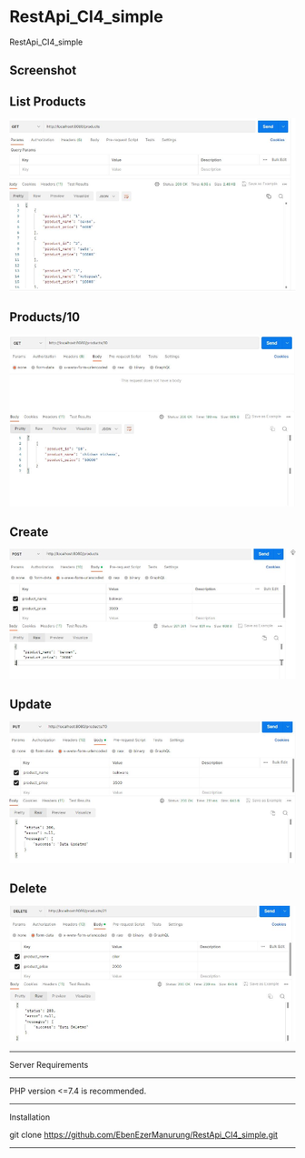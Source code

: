 # RestApi_CI4_simple
RestApi_CI4_simple
## Screenshot 
## List Products
![App Screenshot](https://github.com/EbenEzerManurung/RestApi_CI4_simple/blob/main/screenshot/products.JPG?raw=true)

## Products/10
![App Screenshot](https://github.com/EbenEzerManurung/RestApi_CI4_simple/blob/main/screenshot/product-10.JPG?raw=true)

## Create
![App Screenshot](https://github.com/EbenEzerManurung/RestApi_CI4_simple/blob/main/screenshot/create.JPG?raw=true)

## Update
![App Screenshot](https://github.com/EbenEzerManurung/RestApi_CI4_simple/blob/main/screenshot/update.JPG?raw=true)

## Delete
![App Screenshot](https://github.com/EbenEzerManurung/RestApi_CI4_simple/blob/main/screenshot/delete.JPG?raw=true)


*******************
Server Requirements
*******************

PHP version <=7.4 is recommended.


************
Installation

git clone https://github.com/EbenEzerManurung/RestApi_CI4_simple.git
************




